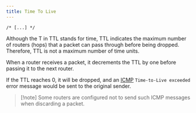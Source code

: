 ```yaml
---
title: Time To Live
---
```


`/* [...] */`

Although the T in TTL stands for time, TTL indicates the maximum number of routers (hops) that a packet can pass through before being dropped. Therefore, TTL is not a maximum number of time units.

When a router receives a packet, it decrements the TTL by one before passing it to the next router.

If the TTL reaches 0, it will be dropped, and an [ICMP](/Knowledge/OffSec/glossary/ICMP.md) `Time-to-Live exceeded` error message would be sent to the original sender.

> [!note] Some routers are configured not to send such ICMP messages when discarding a packet.
